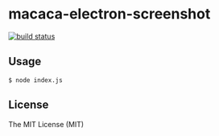 # macaca-electron-screenshot

[![build status][travis-image]][travis-url]

[travis-image]: https://img.shields.io/travis/xudafeng/macaca-electron-screenshot.svg?style=flat-square
[travis-url]: https://travis-ci.org/xudafeng/macaca-electron-screenshot

## Usage

```shell
$ node index.js
```

## License

The MIT License (MIT)
